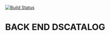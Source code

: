 [![Build Status](https://travis-ci.org/RanyellHenrique/catalog-bootcamp.svg?branch=main)](https://travis-ci.org/RanyellHenrique/catalog-bootcamp)

# BACK END DSCATALOG
